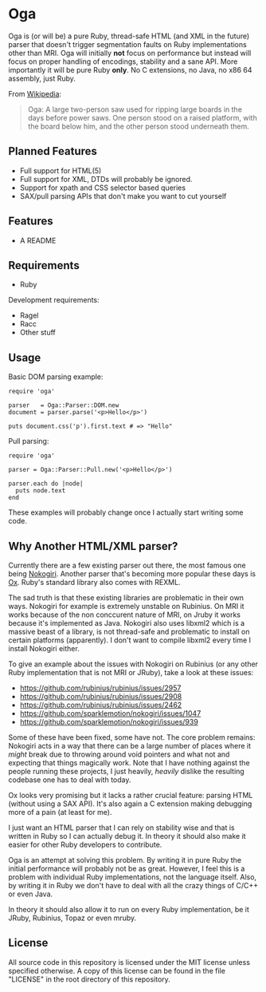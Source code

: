 # Oga

Oga is (or will be) a pure Ruby, thread-safe HTML (and XML in the future)
parser that doesn't trigger segmentation faults on Ruby implementations other
than MRI. Oga will initially **not** focus on performance but instead will
focus on proper handling of encodings, stability and a sane API. More
importantly it will be pure Ruby **only**. No C extensions, no Java, no x86 64
assembly, just Ruby.

From [Wikipedia][oga-wikipedia]:

> Oga: A large two-person saw used for ripping large boards in the days before
> power saws. One person stood on a raised platform, with the board below him,
> and the other person stood underneath them.

## Planned Features

* Full support for HTML(5)
* Full support for XML, DTDs will probably be ignored.
* Support for xpath and CSS selector based queries
* SAX/pull parsing APIs that don't make you want to cut yourself

## Features

* A README

## Requirements

* Ruby

Development requirements:

* Ragel
* Racc
* Other stuff

## Usage

Basic DOM parsing example:

    require 'oga'

    parser   = Oga::Parser::DOM.new
    document = parser.parse('<p>Hello</p>')

    puts document.css('p').first.text # => "Hello"

Pull parsing:

    require 'oga'

    parser = Oga::Parser::Pull.new('<p>Hello</p>')

    parser.each do |node|
      puts node.text
    end

These examples will probably change once I actually start writing some code.

## Why Another HTML/XML parser?

Currently there are a few existing parser out there, the most famous one being
[Nokogiri][nokogiri]. Another parser that's becoming more popular these days is
[Ox][ox]. Ruby's standard library also comes with REXML.

The sad truth is that these existing libraries are problematic in their own
ways. Nokogiri for example is extremely unstable on Rubinius. On MRI it works
because of the non conccurent nature of MRI, on Jruby it works because it's
implemented as Java. Nokogiri also uses libxml2 which is a massive beast of a
library, is not thread-safe and problematic to install on certain platforms
(apparently). I don't want to compile libxml2 every time I install Nokogiri
either.

To give an example about the issues with Nokogiri on Rubinius (or any other
Ruby implementation that is not MRI or JRuby), take a look at these issues:

* https://github.com/rubinius/rubinius/issues/2957
* https://github.com/rubinius/rubinius/issues/2908
* https://github.com/rubinius/rubinius/issues/2462
* https://github.com/sparklemotion/nokogiri/issues/1047
* https://github.com/sparklemotion/nokogiri/issues/939

Some of these have been fixed, some have not. The core problem remains:
Nokogiri acts in a way that there can be a large number of places where it
*might* break due to throwing around void pointers and what not and expecting
that things magically work. Note that I have nothing against the people running
these projects, I just heavily, *heavily* dislike the resulting codebase one
has to deal with today.

Ox looks very promising but it lacks a rather crucial feature: parsing HTML
(without using a SAX API). It's also again a C extension making debugging more
of a pain (at least for me).

I just want an HTML parser that I can rely on stability wise and that is
written in Ruby so I can actually debug it. In theory it should also make it
easier for other Ruby developers to contribute.

Oga is an attempt at solving this problem. By writing it in pure Ruby the
initial performance will probably not be as great. However, I feel this is a
problem with individual Ruby implementations, not the language itself. Also, by
writing it in Ruby we don't have to deal with all the crazy things of C/C++ or
even Java.

In theory it should also allow it to run on every Ruby implementation, be it
JRuby, Rubinius, Topaz or even mruby.

## License

All source code in this repository is licensed under the MIT license unless
specified otherwise. A copy of this license can be found in the file "LICENSE"
in the root directory of this repository.

[nokogiri]: https://github.com/sparklemotion/nokogiri
[oga-wikipedia]: https://en.wikipedia.org/wiki/Japanese_saw#Other_Japanese_saws
[ox]: https://github.com/ohler55/ox
